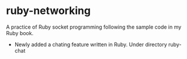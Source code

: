 # ruby-networking
A practice of Ruby socket programming following the sample code in my Ruby book.

- Newly added a chating feature written in Ruby. Under directory ruby-chat
